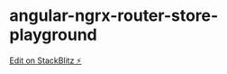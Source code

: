 # angular-ngrx-router-store-playground

[Edit on StackBlitz ⚡️](https://stackblitz.com/edit/angular-yomajx)
